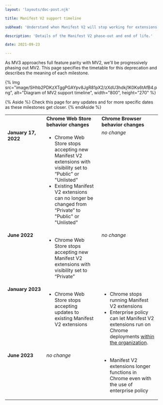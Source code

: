 ```yaml
---
layout: 'layouts/doc-post.njk'

title: Manifest V2 support timeline

subhead: 'Understand when Manifest V2 will stop working for extensions'

description: 'Details of the Manifest V2 phase-out and end of life.'

date: 2021-09-23

---
```


As MV3 approaches full feature parity with MV2, we'll be progressively phasing out MV2. This page
specifies the timetable for this deprecation and describes the meaning of each milestone.

{% Img src="image/SHhb2PDKzXTggPGAYpv8JgR81pX2/zXdU3hdkj1K0Ks6tAfB4.png", alt="Diagram of MV2
support timeline", width="800", height="270" %}

{% Aside %}
Check this page for any updates and for more specific dates as these milestones get closer.
{% endAside %}

<table>
  <tr align="left" valign="top">
   <td><!-- <strong>Date</strong> -->
   </td>
   <td><strong>Chrome Web Store<br>behavior changes</strong>
   </td>
   <td><strong>Chrome Browser<br>behavior changes</strong>
   </td>
  </tr>
  <tr align="left" valign="top">
   <td><strong>January&nbsp;17, 2022</strong>
   </td>
   <td><ul>

<li>Chrome Web Store stops accepting new Manifest V2 extensions with visibility set to “Public" or "Unlisted”
<li>Existing Manifest V2 extensions can no longer be changed from “Private” to "Public" or "Unlisted"</li></ul>

   </td>
   <td><i>no change</i>
   </td>
  </tr>
  <tr align="left" valign="top">
   <td><strong>June&nbsp;2022</strong>
   </td>
   <td><ul>

<li>Chrome Web Store stops accepting new Manifest V2 extensions with visibility set to “Private”</li></ul>

   </td>
   <td><i>no change</i>
   </td>
  </tr>
  <tr align="left" valign="top">
   <td><strong>January&nbsp;2023</strong>
   </td>
   <td><ul>

<li>Chrome Web Store stops accepting updates to existing Manifest V2 extensions</li></ul>

   </td>
   <td><ul>

<li>Chrome stops running Manifest V2 extensions
<li>Enterprise policy can let Manifest V2 extensions run on Chrome deployments
<a href="https://support.google.com/chrome/a/answer/9296680?hl=en">within the organization</a>.
</li></ul>

   </td>
  </tr>
  <tr align="left" valign="top">
   <td><strong>June&nbsp;2023</strong>
   </td>
   <td><i>no change</i>
   </td>
   <td><ul>

<li>Manifest V2 extensions longer functions in Chrome even with the use of enterprise policy </li></ul>

   </td>
  </tr>
</table>



